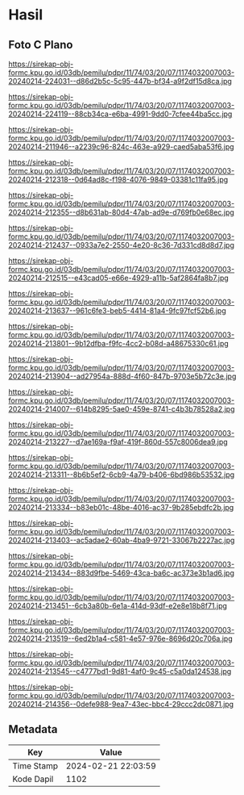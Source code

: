 # Hasil

## Foto C Plano

https://sirekap-obj-formc.kpu.go.id/03db/pemilu/pdpr/11/74/03/20/07/1174032007003-20240214-224031--d86d2b5c-5c95-447b-bf34-a9f2df15d8ca.jpg

https://sirekap-obj-formc.kpu.go.id/03db/pemilu/pdpr/11/74/03/20/07/1174032007003-20240214-224119--88cb34ca-e6ba-4991-9dd0-7cfee44ba5cc.jpg

https://sirekap-obj-formc.kpu.go.id/03db/pemilu/pdpr/11/74/03/20/07/1174032007003-20240214-211946--a2239c96-824c-463e-a929-caed5aba53f6.jpg

https://sirekap-obj-formc.kpu.go.id/03db/pemilu/pdpr/11/74/03/20/07/1174032007003-20240214-212318--0d64ad8c-f198-4076-9849-03381c11fa95.jpg

https://sirekap-obj-formc.kpu.go.id/03db/pemilu/pdpr/11/74/03/20/07/1174032007003-20240214-212355--d8b631ab-80d4-47ab-ad9e-d769fb0e68ec.jpg

https://sirekap-obj-formc.kpu.go.id/03db/pemilu/pdpr/11/74/03/20/07/1174032007003-20240214-212437--0933a7e2-2550-4e20-8c36-7d331cd8d8d7.jpg

https://sirekap-obj-formc.kpu.go.id/03db/pemilu/pdpr/11/74/03/20/07/1174032007003-20240214-212515--e43cad05-e66e-4929-a11b-5af2864fa8b7.jpg

https://sirekap-obj-formc.kpu.go.id/03db/pemilu/pdpr/11/74/03/20/07/1174032007003-20240214-213637--961c6fe3-beb5-4414-81a4-9fc97fcf52b6.jpg

https://sirekap-obj-formc.kpu.go.id/03db/pemilu/pdpr/11/74/03/20/07/1174032007003-20240214-213801--9b12dfba-f9fc-4cc2-b08d-a48675330c61.jpg

https://sirekap-obj-formc.kpu.go.id/03db/pemilu/pdpr/11/74/03/20/07/1174032007003-20240214-213904--ad27954a-888d-4f60-847b-9703e5b72c3e.jpg

https://sirekap-obj-formc.kpu.go.id/03db/pemilu/pdpr/11/74/03/20/07/1174032007003-20240214-214007--614b8295-5ae0-459e-8741-c4b3b78528a2.jpg

https://sirekap-obj-formc.kpu.go.id/03db/pemilu/pdpr/11/74/03/20/07/1174032007003-20240214-213227--d7ae169a-f9af-419f-860d-557c8006dea9.jpg

https://sirekap-obj-formc.kpu.go.id/03db/pemilu/pdpr/11/74/03/20/07/1174032007003-20240214-213311--8b6b5ef2-6cb9-4a79-b406-6bd986b53532.jpg

https://sirekap-obj-formc.kpu.go.id/03db/pemilu/pdpr/11/74/03/20/07/1174032007003-20240214-213334--b83eb01c-48be-4016-ac37-9b285ebdfc2b.jpg

https://sirekap-obj-formc.kpu.go.id/03db/pemilu/pdpr/11/74/03/20/07/1174032007003-20240214-213403--ac5adae2-60ab-4ba9-9721-33067b2227ac.jpg

https://sirekap-obj-formc.kpu.go.id/03db/pemilu/pdpr/11/74/03/20/07/1174032007003-20240214-213434--883d9fbe-5469-43ca-ba6c-ac373e3b1ad6.jpg

https://sirekap-obj-formc.kpu.go.id/03db/pemilu/pdpr/11/74/03/20/07/1174032007003-20240214-213451--6cb3a80b-6e1a-414d-93df-e2e8e18b8f71.jpg

https://sirekap-obj-formc.kpu.go.id/03db/pemilu/pdpr/11/74/03/20/07/1174032007003-20240214-213519--6ed2b1a4-c581-4e57-976e-8696d20c706a.jpg

https://sirekap-obj-formc.kpu.go.id/03db/pemilu/pdpr/11/74/03/20/07/1174032007003-20240214-213545--c4777bd1-9d81-4af0-9c45-c5a0da124538.jpg

https://sirekap-obj-formc.kpu.go.id/03db/pemilu/pdpr/11/74/03/20/07/1174032007003-20240214-214356--0defe988-9ea7-43ec-bbc4-29ccc2dc0871.jpg


## Metadata

| Key        | Value               |
| ---------- | ------------------- |
| Time Stamp | 2024-02-21 22:03:59 |
| Kode Dapil | 1102                |



